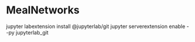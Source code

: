 # MealNetworks
jupyter labextension install @jupyterlab/git
jupyter serverextension enable --py jupyterlab_git

